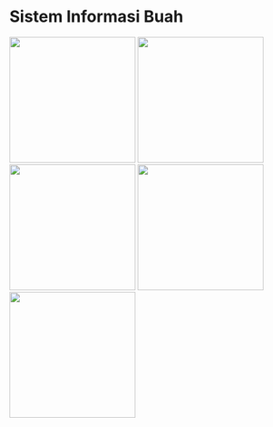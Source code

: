 # Sistem Informasi Buah

<img width="222" src="https://blogger.googleusercontent.com/img/b/R29vZ2xl/AVvXsEiWcoEsjwKgEs67_KnzYasWRqI1OFrctwlD6zKb_HAcHXWulS2g8Y4l_3VGH6sJdKB2vVKpEZ-s-iI-dita_LQyzefPFhKT9Hb-HNv8LE3C8dq4eSjNEHjvjRjJ27JYFthnnL_y2j3ofwlY75yuSBfAS3uKvh-fi2-8TCPxxTIVx7Of3HRWmoOHZuPRDjk/s1600/Screenshot%20%289%29.png">

<img width="222" src="https://blogger.googleusercontent.com/img/b/R29vZ2xl/AVvXsEhrBIAVUoJyscR1RYzp-ZAbIZpm7S8J5JNUC2K7Lbu_I8aNj3tqyuASeJoOme29oVxvJl2ocXTl3iHE4TbhyphenhyphenEyEiVmd7A7i7PEeWehW-QpZkkthzGXSVIvBHoVAgZzTzn59CA4pe13Q47Sg-O-VqCWrGzJkaUh9u96xS02lOyQy6WvVNGCUYx9u_GP-6jE/s1600/Screenshot%20%2810%29.png">

<img width="222" src="https://blogger.googleusercontent.com/img/b/R29vZ2xl/AVvXsEjDWGZBk2XcFNGIcofqpcMgGusQhVnVGynObXuWbGb8f8Z6I7bx3X8ZhElCWEDwJCGdynLnF25wPeedyIdADxhxfNSMy-BqEXYdjXsgSUvgjI3WkJbQFotXlFRcmUZna9VktEp568LTbEbnVbnxJ7dQNDTQh9h6DDbNAKaK_l0diTbwLB1ZFTkm7Ge8qeo/s1600/Screenshot%20%2811%29.png">

<img width="222" src="https://blogger.googleusercontent.com/img/b/R29vZ2xl/AVvXsEiu5rERTyQaQYnB1vEDWhaZbx_G-qMN3kz1EPvNSmRdQtCdRtL8Mp-Zxw4YJ24WqW6ha0jMx9TOWU8gVUfu2VpUR6tsJ35Vrmsq5BEAJ5TGaO5zSFVngF-sgoTmybZRnZ3U1iM6Kc05rDqHipYNPNlA-tdS7pxz7LKMUgjvxxqgABVxIduuCKL1AkKN8xE/s1600/Screenshot%20%2813%29.png">

<img width="222" src="https://blogger.googleusercontent.com/img/b/R29vZ2xl/AVvXsEiPFiuYgcAffOq5ONS0HoxNgmtPyTBQR-wGtSnJwb4UUeJGAVBPSH7Q_UPooUWrFq_rgvug-6ZJpLObwnYA9lFOsNlfYVPgBFcBfW5UjL9B6Z54eTjcbQFmTYt9DCzLUc5QyKX3jDPbm5JFzlw5X4Ky0w9h1o46VZw2vQ5oan6bjiwneqHJk9neqjp6X7I/s1600/Screenshot%20%2815%29.png">
